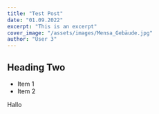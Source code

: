 ```yaml
---
title: "Test Post"
date: "01.09.2022"
excerpt: "This is an excerpt"
cover_image: "/assets/images/Mensa_Gebäude.jpg"
author: "User 3"
---
```


## Heading Two

* Item 1
* Item 2 

Hallo